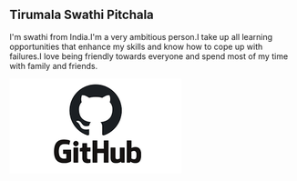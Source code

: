 ## Tirumala Swathi Pitchala

I'm swathi from India.I'm a very ambitious person.I take up all learning opportunities that enhance my skills and know how to cope up with failures.I love being friendly towards everyone and spend most of my time with family and friends.

![My image](https://github.com/s545402/assignment02-pitchala/blob/main/github.png)